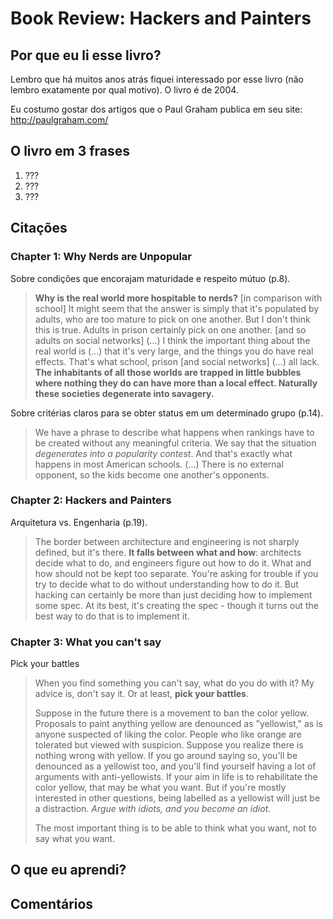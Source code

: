 # Book Review: Hackers and Painters

## Por que eu li esse livro?

Lembro que há muitos anos atrás fiquei interessado por esse livro (não lembro exatamente por qual motivo). O livro é de 2004.

Eu costumo gostar dos artigos que o Paul Graham publica em seu site: 
<http://paulgraham.com/>


## O livro em 3 frases

1. ???
2. ???
3. ???


## Citações

### Chapter 1: Why Nerds are Unpopular


Sobre condições que encorajam maturidade e respeito mútuo (p.8).

> **Why is the real world more hospitable to nerds?** [in comparison with school] It might seem that the answer is simply that it's populated by adults, who are too mature to pick on one another. But I don't think this is true. Adults in prison certainly pick on one another. [and so adults on social networks] (...)
> I think the important thing about the real world is (...) that it's very large, and the things you do have real effects. That's what school, prison [and social networks] (...) all lack. **The inhabitants of all those worlds are trapped in little bubbles where nothing they do can have more than a local effect. Naturally these societies degenerate into savagery.**

Sobre critérias claros para se obter status em um determinado grupo (p.14).

> We have a phrase to describe what happens when rankings have to be created without any meaningful criteria. We say that the situation *degenerates into a popularity contest*. And that's exactly what happens in most American schools. (...) There is no external opponent, so the kids become one another's opponents.


### Chapter 2: Hackers and Painters

Arquitetura vs. Engenharia (p.19).

> The border between architecture and engineering is not sharply defined, but it's there. **It falls between what and how**: architects decide what to do, and engineers figure out how to do it.
> What and how should not be kept too separate. You're asking for trouble if you try to decide what to do without understanding how to do it. But hacking can certainly be more than just deciding how to implement some spec. At its best, it's creating the spec - though it turns out the best way to do that is to implement it.


### Chapter 3: What you can't say

Pick your battles

> When you find something you can't say, what do you do with it? My advice is, don't say it. Or at least, **pick your battles**.
> 
> Suppose in the future there is a movement to ban the color yellow. Proposals to paint anything yellow are denounced as "yellowist," as is anyone suspected of liking the color. People who like orange are tolerated but viewed with suspicion. Suppose you realize there is nothing wrong with yellow. If you go around saying so, you'll be denounced as a yellowist too, and you'll find yourself having a lot of arguments with anti-yellowists. If your aim in life is to rehabilitate the color yellow, that may be what you want. But if you're mostly interested in other questions, being labelled as a yellowist will just be a distraction. _Argue with idiots, and you become an idiot._
>
> The most important thing is to be able to think what you want, not to say what you want.



## O que eu aprendi?

## Comentários
